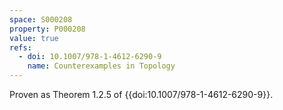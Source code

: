 ```yaml
---
space: S000208
property: P000208
value: true
refs:
  - doi: 10.1007/978-1-4612-6290-9
    name: Counterexamples in Topology
---
```


Proven as Theorem 1.2.5 of {{doi:10.1007/978-1-4612-6290-9}}.
